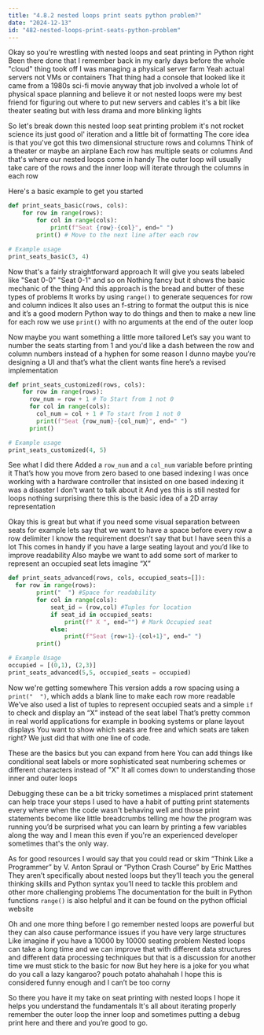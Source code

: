 ```yaml
---
title: "4.8.2 nested loops print seats python problem?"
date: "2024-12-13"
id: "482-nested-loops-print-seats-python-problem"
---
```


Okay so you're wrestling with nested loops and seat printing in Python right Been there done that I remember back in my early days before the whole "cloud" thing took off I was managing a physical server farm Yeah actual servers not VMs or containers That thing had a console that looked like it came from a 1980s sci-fi movie anyway that job involved a whole lot of physical space planning and believe it or not nested loops were my best friend for figuring out where to put new servers and cables it's a bit like theater seating but with less drama and more blinking lights

So let's break down this nested loop seat printing problem it's not rocket science its just good ol' iteration and a little bit of formatting The core idea is that you've got this two dimensional structure rows and columns Think of a theater or maybe an airplane Each row has multiple seats or columns And that's where our nested loops come in handy The outer loop will usually take care of the rows and the inner loop will iterate through the columns in each row

Here's a basic example to get you started

```python
def print_seats_basic(rows, cols):
    for row in range(rows):
        for col in range(cols):
            print(f"Seat {row}-{col}", end=" ")
        print() # Move to the next line after each row

# Example usage
print_seats_basic(3, 4)

```

Now that's a fairly straightforward approach It will give you seats labeled like "Seat 0-0" "Seat 0-1" and so on Nothing fancy but it shows the basic mechanic of the thing And this approach is the bread and butter of these types of problems It works by using `range()` to generate sequences for row and column indices It also uses an f-string to format the output this is nice and it’s a good modern Python way to do things and then to make a new line for each row we use `print()` with no arguments at the end of the outer loop

Now maybe you want something a little more tailored Let’s say you want to number the seats starting from 1 and you'd like a dash between the row and column numbers instead of a hyphen for some reason I dunno maybe you’re designing a UI and that’s what the client wants fine here’s a revised implementation

```python
def print_seats_customized(rows, cols):
    for row in range(rows):
      row_num = row + 1 # To Start from 1 not 0
      for col in range(cols):
        col_num = col + 1 # To start from 1 not 0
        print(f"Seat {row_num}-{col_num}", end=" ")
      print()

# Example usage
print_seats_customized(4, 5)
```
See what I did there Added a `row_num` and a `col_num` variable before printing it That’s how you move from zero based to one based indexing I was once working with a hardware controller that insisted on one based indexing it was a disaster I don't want to talk about it And yes this is still nested for loops nothing surprising there this is the basic idea of a 2D array representation

Okay this is great but what if you need some visual separation between seats for example lets say that we want to have a space before every row a row delimiter I know the requirement doesn’t say that but I have seen this a lot This comes in handy if you have a large seating layout and you’d like to improve readability Also maybe we want to add some sort of marker to represent an occupied seat lets imagine “X”

```python
def print_seats_advanced(rows, cols, occupied_seats=[]):
  for row in range(rows):
        print("  ") #Space for readability
        for col in range(cols):
            seat_id = (row,col) #Tuples for location
            if seat_id in occupied_seats:
                print(f" X ", end="") # Mark Occupied seat
            else:
                print(f"Seat {row+1}-{col+1}", end=" ")
        print()

# Example Usage
occupied = [(0,1), (2,3)]
print_seats_advanced(5,5, occupied_seats = occupied)
```
Now we're getting somewhere This version adds a row spacing using a `print("  ")`, which adds a blank line to make each row more readable We’ve also used a list of tuples to represent occupied seats and a simple `if` to check and display an “X” instead of the seat label That’s pretty common in real world applications for example in booking systems or plane layout displays You want to show which seats are free and which seats are taken right? We just did that with one line of code.

These are the basics but you can expand from here You can add things like conditional seat labels or more sophisticated seat numbering schemes or different characters instead of "X" It all comes down to understanding those inner and outer loops

Debugging these can be a bit tricky sometimes a misplaced print statement can help trace your steps I used to have a habit of putting print statements every where when the code wasn't behaving well and those print statements become like little breadcrumbs telling me how the program was running you’d be surprised what you can learn by printing a few variables along the way and I mean this even if you're an experienced developer sometimes that's the only way.

As for good resources I would say that you could read or skim “Think Like a Programmer” by V. Anton Spraul or “Python Crash Course” by Eric Matthes They aren’t specifically about nested loops but they’ll teach you the general thinking skills and Python syntax you’ll need to tackle this problem and other more challenging problems The documentation for the built in Python functions `range()` is also helpful and it can be found on the python official website

Oh and one more thing before I go remember nested loops are powerful but they can also cause performance issues if you have very large structures Like imagine if you have a 10000 by 10000 seating problem Nested loops can take a long time and we can improve that with different data structures and different data processing techniques but that is a discussion for another time we must stick to the basic for now But hey here is a joke for you what do you call a lazy kangaroo? pouch potato ahahahah I hope this is considered funny enough and I can’t be too corny

So there you have it my take on seat printing with nested loops I hope it helps you understand the fundamentals It's all about iterating properly remember the outer loop the inner loop and sometimes putting a debug print here and there and you’re good to go.
